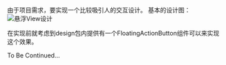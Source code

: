 由于项目需求，要实现一个比较吸引人的交互设计。
基本的设计图：
![悬浮View设计](/images/Trap-Of-Using-FloatingActionButton-on-different-android/origin_design.png  "理想布局设计")

在实现前就考虑到design包内提供有一个FloatingActionButton组件可以来实现这个效果。

To Be Continued...
